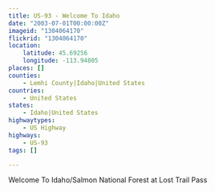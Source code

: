 ```yaml
---
title: US-93 - Welcome To Idaho
date: "2003-07-01T00:00:00Z"
imageid: "1304064170"
flickrid: "1304064170"
location:
    latitude: 45.69256
    longitude: -113.94805
places: []
counties:
    - Lemhi County|Idaho|United States
countries:
    - United States
states:
    - Idaho|United States
highwaytypes:
    - US Highway
highways:
    - US-93
tags: []

---
```

Welcome To Idaho/Salmon National Forest at Lost Trail Pass
